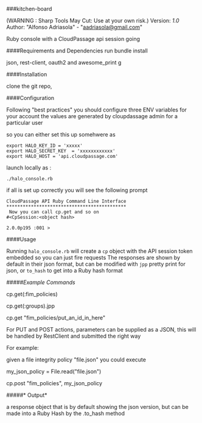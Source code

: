 ###kitchen-board

(WARNING : Sharp Tools May Cut: Use at your own risk.)
Version: *1.0*
<br />
Author: "Alfonso Adriasola" - "aadriasola@gmail.com"

Ruby console with a CloudPassage api session going


####Requirements and Dependencies
run bundle install

json, rest-client, oauth2 and awesome_print g

####Installation 

clone the git repo, 


####Configuration

Following "best practices" you should configure three ENV variables for your account
the values are generated by cloupdassage admin for a particular user

so you can either set this up somehwere as

```
export HALO_KEY_ID = 'xxxxx'
export HALO_SECRET_KEY  = 'xxxxxxxxxxxx'
export HALO_HOST = 'api.cloudpassage.com'
```

launch locally as :

`./halo_console.rb`

if all is set up correctly you will see the following prompt

```
CloudPassage API Ruby Command Line Interface
********************************************
 Now you can call cp.get and so on 
#<CpSession:<object hash>

2.0.0p195 :001 >
```


####Usage

Running `halo_console.rb` will create a `cp` object with the API session token embedded so you can just fire requests
The responses are shown by default in their json format, but can be modified with `jpp` pretty print
for json, or `to_hash` to get into a Ruby hash format


#####*Example Commands*

cp.get(:fim_policies)

cp.get(:groups).jpp

cp.get "fim_policies/put_an_id_in_here"

For PUT and POST actions, parameters can be supplied as a JSON,
this will be handled by RestClient and submitted the right way

For example:

given a file integrity policy "file.json" you could execute

my_json_policy = File.read("file.json")

cp.post "fim_policies", my_json_policy


#####* Output*

a response object that is by default showing the json version, but can be made into a Ruby Hash by the .to_hash method

